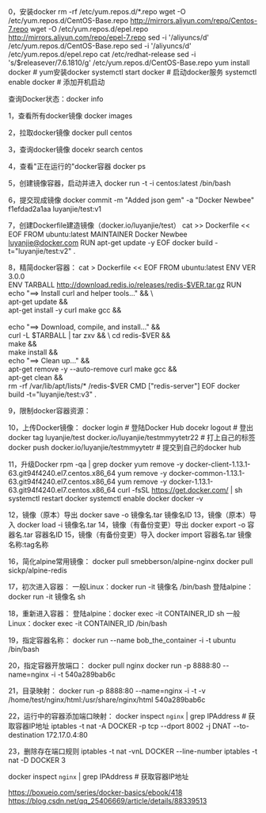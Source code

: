 0，安装docker
rm -rf /etc/yum.repos.d/*.repo
wget -O /etc/yum.repos.d/CentOS-Base.repo http://mirrors.aliyun.com/repo/Centos-7.repo
wget -O /etc/yum.repos.d/epel.repo http://mirrors.aliyun.com/repo/epel-7.repo
sed -i '/aliyuncs/d' /etc/yum.repos.d/CentOS-Base.repo
sed -i '/aliyuncs/d' /etc/yum.repos.d/epel.repo
cat /etc/redhat-release
sed -i 's/$releasever/7.6.1810/g' /etc/yum.repos.d/CentOS-Base.repo
yum install docker      # yum安装docker
systemctl start docker  # 启动docker服务
systemctl enable docker # 添加开机启动

查询Docker状态：docker info

1，查看所有docker镜像
docker images

2，拉取docker镜像
docker pull centos

3，查询docker镜像
docekr search centos

4，查看"正在运行的"docker容器
docker ps

5，创建镜像容器，启动并进入
docker run -t -i centos:latest /bin/bash

6，提交现成镜像
docker commit -m "Added json gem" -a "Docker Newbee" f1efdad2a1aa luyanjie/test:v1

7，创建Dockerfile建造镜像（docker.io/luyanjie/test）
cat >> Dockerfile << EOF
FROM ubuntu:latest
MAINTAINER Docker Newbee <luyanjie@docker.com>
RUN apt-get update -y
EOF
docker build -t="luyanjie/test:v2" .

8，精简docker容器：
cat > Dockerfile << EOF
FROM ubuntu:latest
ENV VER     3.0.0  
ENV TARBALL http://download.redis.io/releases/redis-$VER.tar.gz
RUN echo "==> Install curl and helper tools..."  && \  
    apt-get update                      && \
    apt-get install -y  curl make gcc   && \
    \
    echo "==> Download, compile, and install..."  && \
    curl -L $TARBALL | tar zxv  && \
    cd redis-$VER               && \
    make                        && \
    make install                && \
    echo "==> Clean up..."  && \
    apt-get remove -y --auto-remove curl make gcc  && \
    apt-get clean                                  && \
    rm -rf /var/lib/apt/lists/*  /redis-$VER
CMD ["redis-server"]
EOF
docker build -t="luyanjie/test:v3" .

9，限制docker容器资源：


10，上传Docker镜像：
docker login  # 登陆Docker Hub
docekr logout # 登出
docker tag luyanjie/test docker.io/luyanjie/testmmyytetr22 # 打上自己的标签
docker push docker.io/luyanjie/testmmyytetr # 提交到自己的docker hub

11，升级Docker
rpm -qa | grep docker
yum remove -y docker-client-1.13.1-63.git94f4240.el7.centos.x86_64
yum remove -y docker-common-1.13.1-63.git94f4240.el7.centos.x86_64
yum remove -y docker-1.13.1-63.git94f4240.el7.centos.x86_64
curl -fsSL https://get.docker.com/ | sh
systemctl restart docker
systemctl enable docker
docker -v

12，镜像（原本）导出
docker save -o 镜像名.tar 镜像名ID
13，镜像（原本）导入
docker load -i 镜像名.tar
14，镜像（有备份变更）导出
docker export -o 容器名.tar 容器名ID
15，镜像（有备份变更）导入
docker import 容器名.tar 镜像名称:tag名称

16，简化alpine常用镜像：
docker pull smebberson/alpine-nginx
docker pull sickp/alpine-redis

17，初次进入容器：
一般Linux：docker run -it 镜像名 /bin/bash
登陆alpine：docker run -it 镜像名 sh

18，重新进入容器：
登陆alpine：docker exec -it CONTAINER_ID sh
一般Linux：docker exec -it CONTAINER_ID /bin/bash

19，指定容器名称：
docker run --name bob_the_container -i -t ubuntu /bin/bash  

20，指定容器开放端口：
docker pull nginx
docker run -p 8888:80  --name=nginx -i -t 540a289bab6c

21，目录映射：
docker run -p 8888:80  --name=nginx -i -t -v /home/test/nginx/html:/usr/share/nginx/html 540a289bab6c 

22，运行中的容器添加端口映射：
docker inspect `nginx` | grep IPAddress  #  获取容器IP地址
iptables -t nat -A  DOCKER -p tcp --dport 8002 -j DNAT --to-destination 172.17.0.4:80

23，删除存在端口规则
iptables -t nat -vnL DOCKER --line-number
iptables -t nat -D DOCKER 3

docker inspect `nginx` | grep IPAddress  #  获取容器IP地址



https://boxueio.com/series/docker-basics/ebook/418
https://blog.csdn.net/qq_25406669/article/details/88339513